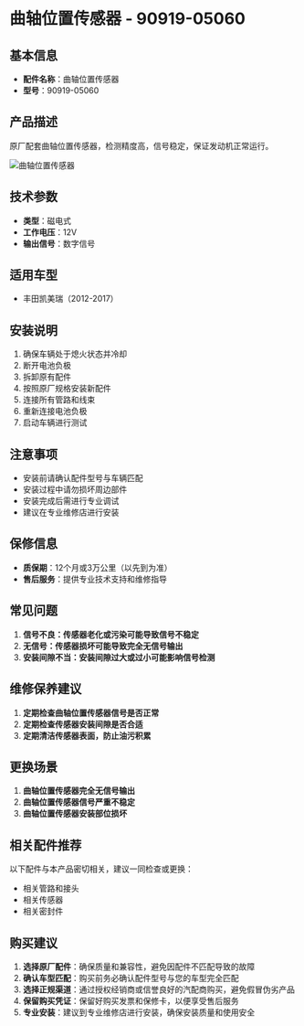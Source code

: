 # 曲轴位置传感器 - 90919-05060

## 基本信息

- **配件名称**：曲轴位置传感器
- **型号**：90919-05060

## 产品描述

原厂配套曲轴位置传感器，检测精度高，信号稳定，保证发动机正常运行。


![曲轴位置传感器](/image/car-parts/90919-05060.jpg)

## 技术参数

- **类型**：磁电式
- **工作电压**：12V
- **输出信号**：数字信号

## 适用车型

- 丰田凯美瑞（2012-2017）

## 安装说明

1. 确保车辆处于熄火状态并冷却
2. 断开电池负极
3. 拆卸原有配件
4. 按照原厂规格安装新配件
5. 连接所有管路和线束
6. 重新连接电池负极
7. 启动车辆进行测试

## 注意事项

- 安装前请确认配件型号与车辆匹配
- 安装过程中请勿损坏周边部件
- 安装完成后需进行专业调试
- 建议在专业维修店进行安装

## 保修信息

- **质保期**：12个月或3万公里（以先到为准）
- **售后服务**：提供专业技术支持和维修指导

## 常见问题

1. **信号不良：传感器老化或污染可能导致信号不稳定**
2. **无信号：传感器损坏可能导致完全无信号输出**
3. **安装间隙不当：安装间隙过大或过小可能影响信号检测**

## 维修保养建议

1. **定期检查曲轴位置传感器信号是否正常**
2. **定期检查传感器安装间隙是否合适**
3. **定期清洁传感器表面，防止油污积累**

## 更换场景

1. **曲轴位置传感器完全无信号输出**
2. **曲轴位置传感器信号严重不稳定**
3. **曲轴位置传感器安装部位损坏**

## 相关配件推荐

以下配件与本产品密切相关，建议一同检查或更换：

- 相关管路和接头
- 相关传感器
- 相关密封件

## 购买建议

1. **选择原厂配件**：确保质量和兼容性，避免因配件不匹配导致的故障
2. **确认车型匹配**：购买前务必确认配件型号与您的车型完全匹配
3. **选择正规渠道**：通过授权经销商或信誉良好的汽配商购买，避免假冒伪劣产品
4. **保留购买凭证**：保留好购买发票和保修卡，以便享受售后服务
5. **专业安装**：建议到专业维修店进行安装，确保安装质量和使用安全
